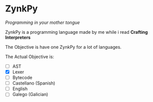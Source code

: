 # ZynkPy
*Programming in your mother tongue*

ZynkPy is a programming language made by me while i read **Crafting Interpreters**

The Objective is have one ZynkPy for a lot of languages.

The Actual Objective is:

- [ ] AST
- [x] Lexer
- [ ] Bytecode
- [ ] Castellano (Spanish)
- [ ] English
- [ ] Galego (Galician)

